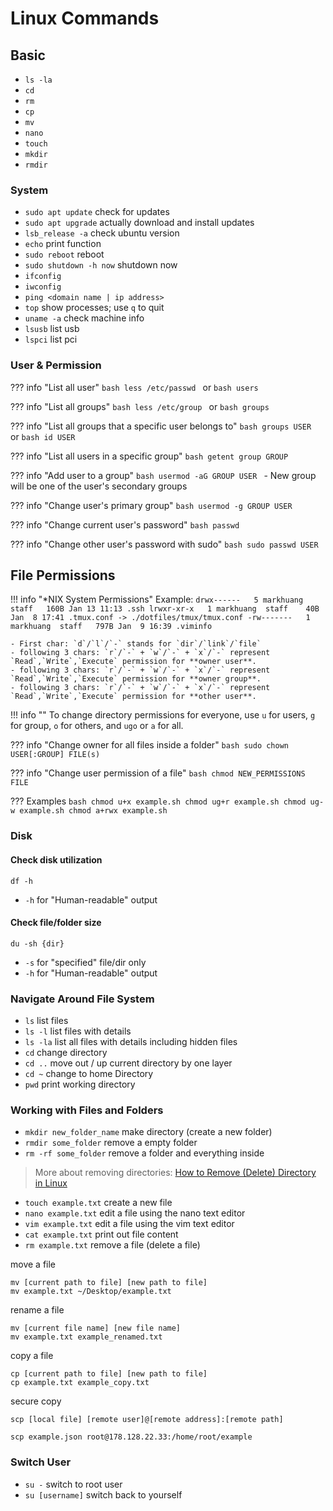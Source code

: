 # Linux Commands

## Basic

-   `ls -la`
-   `cd`
-   `rm`
-   `cp`
-   `mv`
-   `nano`
-   `touch`
-   `mkdir`
-   `rmdir`

### System

- `sudo apt update` check for updates
- `sudo apt upgrade` actually download and install updates
- `lsb_release -a` check ubuntu version
- `echo` print function
- `sudo reboot` reboot
- `sudo shutdown -h now` shutdown now
- `ifconfig`
- `iwconfig`
- `ping <domain name | ip address>`
- `top` show processes; use `q` to quit
- `uname -a` check machine info
- `lsusb` list usb
- `lspci` list pci

### User & Permission

??? info "List all user"
    ```bash
    less /etc/passwd
    ```
    or
    ```bash
    users
    ```

??? info "List all groups"
    ```bash
    less /etc/group
    ```
    or
    ```bash
    groups
    ```

??? info "List all groups that a specific user belongs to"
    ```bash
    groups USER
    ```
    or
    ```bash
    id USER
    ```

??? info "List all users in a specific group"
    ```bash
    getent group GROUP
    ```

??? info "Add user to a group"
    ```bash
    usermod -aG GROUP USER
    ```
    - New group will be one of the user's secondary groups

??? info "Change user's primary group"
    ```bash
    usermod -g GROUP USER
    ```

??? info "Change current user's password"
    ```bash
    passwd
    ```

??? info "Change other user's password with sudo"
    ```bash
    sudo passwd USER
    ```

## File Permissions

!!! info "*NIX System Permissions"
    Example:
    ```
    drwx------   5 markhuang  staff   160B Jan 13 11:13 .ssh
    lrwxr-xr-x   1 markhuang  staff    40B Jan  8 17:41 .tmux.conf -> ./dotfiles/tmux/tmux.conf
    -rw-------   1 markhuang  staff   797B Jan  9 16:39 .viminfo
    ```
    
    - First char: `d`/`l`/`-` stands for `dir`/`link`/`file`
    - following 3 chars: `r`/`-` + `w`/`-` + `x`/`-` represent `Read`,`Write`,`Execute` permission for **owner user**.
    - following 3 chars: `r`/`-` + `w`/`-` + `x`/`-` represent `Read`,`Write`,`Execute` permission for **owner group**.
    - following 3 chars: `r`/`-` + `w`/`-` + `x`/`-` represent `Read`,`Write`,`Execute` permission for **other user**.

!!! info ""
    To change directory permissions for everyone, use `u` for users, `g` for group, `o` for others, and `ugo` or `a` for all.

??? info "Change owner for all files inside a folder"
    ```bash
    sudo chown USER[:GROUP] FILE(s)
    ```

??? info "Change user permission of a file"
    ```bash
    chmod NEW_PERMISSIONS FILE
    ```

??? Examples
    ```bash
    chmod u+x example.sh
    chmod ug+r example.sh
    chmod ug-w example.sh
    chmod a+rwx example.sh
    ```

### Disk

#### Check disk utilization 

```
df -h
```

- `-h` for "Human-readable" output


#### Check file/folder size

```
du -sh {dir}
```

- `-s` for "specified" file/dir only
- `-h` for "Human-readable" output

### Navigate Around File System

- `ls` list files
- `ls -l` list files with details
- `ls -la` list all files with details including hidden files
- `cd` change directory
- `cd ..` move out / up current directory by one layer
- `cd ~` change to home Directory
- `pwd` print working directory

### Working with Files and Folders

- `mkdir new_folder_name` make directory (create a new folder)
- `rmdir some_folder` remove a empty folder
- `rm -rf some_folder` remove a folder and everything inside

> More about removing directories: [How to Remove (Delete) Directory in Linux](https://linuxize.com/post/remove-directory-linux/)

- `touch example.txt` create a new file
- `nano example.txt` edit a file using the nano text editor
- `vim example.txt` edit a file using the vim text editor
- `cat example.txt` print out file content
- `rm example.txt` remove a file (delete a file)

move a file
```
mv [current path to file] [new path to file]
mv example.txt ~/Desktop/example.txt
```

rename a file
```
mv [current file name] [new file name]
mv example.txt example_renamed.txt
```

copy a file
```
cp [current path to file] [new path to file]
cp example.txt example_copy.txt
```

secure copy

```
scp [local file] [remote user]@[remote address]:[remote path]

scp example.json root@178.128.22.33:/home/root/example
```






### Switch User

- `su -` switch to root user
- `su [username]` switch back to yourself
